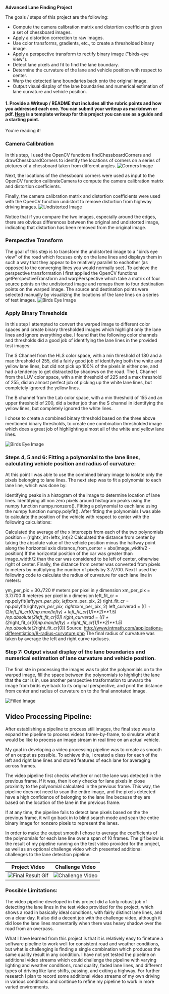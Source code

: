 **Advanced Lane Finding Project**

The goals / steps of this project are the following:

* Compute the camera calibration matrix and distortion coefficients given a set of chessboard images.
* Apply a distortion correction to raw images.
* Use color transforms, gradients, etc., to create a thresholded binary image.
* Apply a perspective transform to rectify binary image ("birds-eye view").
* Detect lane pixels and fit to find the lane boundary.
* Determine the curvature of the lane and vehicle position with respect to center.
* Warp the detected lane boundaries back onto the original image.
* Output visual display of the lane boundaries and numerical estimation of lane curvature and vehicle position.

#### 1. Provide a Writeup / README that includes all the rubric points and how you addressed each one.  You can submit your writeup as markdown or pdf.  [Here](https://github.com/udacity/CarND-Advanced-Lane-Lines/blob/master/writeup_template.md) is a template writeup for this project you can use as a guide and a starting point.  

You're reading it!

### Camera Calibration
In this step, I used the OpenCV functions findChessboardCorners and drawChessboardCorners to identify the locations of corners on a series of pictures of a chessboard taken from different angles.
![Corners Image](./images/distortion_correction.JPG)

Next, the locations of the chessboard corners were used as input to the OpenCV function calibrateCamera to compute the camera calibration matrix and distortion coefficients.

Finally, the camera calibration matrix and distortion coefficients were used with the OpenCV function undistort to remove distortion from highway driving images.
![Undistorted Image](./images/unsdistorted_imageJPG.JPG)

Notice that if you compare the two images, especially around the edges, there are obvious differences between the original and undistorted image, indicating that distortion has been removed from the original image.

### Perspective Transform
The goal of this step is to transform the undistorted image to a "birds eye view" of the road which focuses only on the lane lines and displays them in such a way that they appear to be relatively parallel to eachother (as opposed to the converging lines you would normally see). To achieve the perspective transformation I first applied the OpenCV functions getPerspectiveTransform and warpPerspective which take a matrix of four source points on the undistorted image and remaps them to four destination points on the warped image. The source and destination points were selected manually by visualizing the locations of the lane lines on a series of test images.
![Birds Eye Image](./images/original_wrapped_image.JPG)

### Apply Binary Thresholds

In this step I attempted to convert the warped image to different color spaces and create binary thresholded images which highlight only the lane lines and ignore everything else. I found that the following color channels and thresholds did a good job of identifying the lane lines in the provided test images:

The S Channel from the HLS color space, with a min threshold of 180 and a max threshold of 255, did a fairly good job of identifying both the white and yellow lane lines, but did not pick up 100% of the pixels in either one, and had a tendency to get distracted by shadows on the road.
The L Channel from the LUV color space, with a min threshold of 225 and a max threshold of 255, did an almost perfect job of picking up the white lane lines, but completely ignored the yellow lines.

The B channel from the Lab color space, with a min threshold of 155 and an upper threshold of 200, did a better job than the S channel in identifying the yellow lines, but completely ignored the white lines.

I chose to create a combined binary threshold based on the three above mentioned binary thresholds, to create one combination thresholded image which does a great job of highlighting almost all of the white and yellow lane lines.

![Birds Eye Image](./images/original_wrapped_image.JPG)

### Steps 4, 5 and 6: Fitting a polynomial to the lane lines, calculating vehicle position and radius of curvature:
At this point I was able to use the combined binary image to isolate only the pixels belonging to lane lines. The next step was to fit a polynomial to each lane line, which was done by:

Identifying peaks in a histogram of the image to determine location of lane lines.
Identifying all non zero pixels around histogram peaks using the numpy function numpy.nonzero().
Fitting a polynomial to each lane using the numpy function numpy.polyfit().
After fitting the polynomials I was able to calculate the position of the vehicle with respect to center with the following calculations:

Calculated the average of the x intercepts from each of the two polynomials position = (rightx_int+leftx_int)/2
Calculated the distance from center by taking the absolute value of the vehicle position minus the halfway point along the horizontal axis distance_from_center = abs(image_width/2 - position)
If the horizontal position of the car was greater than image_width/2 than the car was considered to be left of center, otherwise right of center.
Finally, the distance from center was converted from pixels to meters by multiplying the number of pixels by 3.7/700.
Next I used the following code to calculate the radius of curvature for each lane line in meters:

ym_per_pix = 30./720 # meters per pixel in y dimension
xm_per_pix = 3.7/700 # meteres per pixel in x dimension
left_fit_cr = np.polyfit(lefty*ym_per_pix, leftx*xm_per_pix, 2)
right_fit_cr = np.polyfit(righty*ym_per_pix, rightx*xm_per_pix, 2)
left_curverad = ((1 + (2*left_fit_cr[0]*np.max(lefty) + left_fit_cr[1])**2)**1.5) \
                             /np.absolute(2*left_fit_cr[0])
right_curverad = ((1 + (2*right_fit_cr[0]*np.max(lefty) + right_fit_cr[1])**2)**1.5) \
                                /np.absolute(2*right_fit_cr[0])
Source: http://www.intmath.com/applications-differentiation/8-radius-curvature.php
The final radius of curvature was taken by average the left and right curve radiuses.

### Step 7: Output visual display of the lane boundaries and numerical estimation of lane curvature and vehicle position.
The final ste in processing the images was to plot the polynomials on to the warped image, fill the space between the polynomials to highlight the lane that the car is in, use another perspective trasformation to unwarp the image from birds eye back to its original perspective, and print the distance from center and radius of curvature on to the final annotated image.

![Filled Image](./images/fit_polynomial.JPG)

## Video Processing Pipeline:
After establishing a pipeline to process still images, the final step was to expand the pipeline to process videos frame-by-frame, to simulate what it would be like to process an image stream in real time on an actual vehicle. 

My goal in developing a video processing pipeline was to create as smooth of an output as possible. To achieve this, I created a class for each of the left and right lane lines and stored features of each lane for averaging across frames.

The video pipeline first checks whether or not the lane was detected in the previous frame. If it was, then it only checks for lane pixels in close proximity to the polynomial calculated in the previous frame. This way, the pipeline does not need to scan the entire image, and the pixels detected have a high confidence of belonging to the lane line because they are based on the location of the lane in the previous frame. 

If at any time, the pipeline fails to detect lane pixels based on the the previous frame, it will go back in to blind search mode and scan the entire binary image for nonzero pixels to represent the lanes.

In order to make the output smooth I chose to average the coefficients of the polynomials for each lane line over a span of 10 frames. The gif below is the result of my pipeline running on the test video provided for the project, as well as an  optional challenge video which presented additional challenges to the lane detection pipeline.

|Project Video|Challenge Video|
|-------------|-------------|
|![Final Result Gif](./images/project_vid.gif)|![Challenge Video](./images/challenge.gif)|

### Possible Limitations:
The video pipeline developed in this project did a fairly robust job of detecting the lane lines in the test video provided for the project, which shows a road in basically ideal conditions, with fairly distinct lane lines, and on a clear day. It also did a decent job with the challenge video, although it did lose the lane lines momentarily when there was heavy shadow over the road from an overpass. 

What I have learned from this project is that it is relatively easy to finetune a software pipeline to work well for consistent road and weather conditions, but what is challenging is finding a single combination which produces the same quality result in any condition. I have not yet tested the pipeline on additional video streams which could challenge the pipeline with varying lighting and weather conditions, road quality, faded lane lines, and different types of driving like lane shifts, passing, and exiting a highway. For further research I plan to record some additional video streams of my own driving in various conditions and continue to refine my pipeline to work in more varied environments.    
